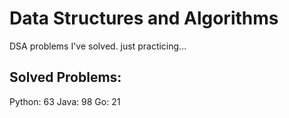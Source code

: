 # Data Structures and Algorithms
DSA problems I've solved. just practicing...

## Solved Problems:
Python: 63
Java: 98
Go: 21

